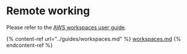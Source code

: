 # Remote working

Please refer to the [AWS workspaces user guide](../guides/workspaces.md).

{% content-ref url="../guides/workspaces.md" %}
[workspaces.md](../guides/workspaces.md)
{% endcontent-ref %}
